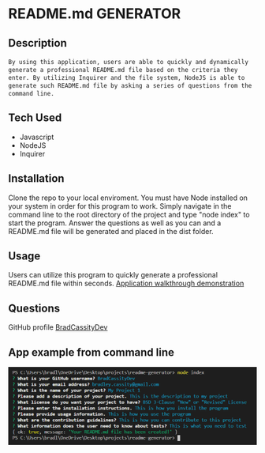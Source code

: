 # README.md GENERATOR

  ## Description

    By using this application, users are able to quickly and dynamically generate a professional README.md file based on the criteria they enter. By utilizing Inquirer and the file system, NodeJS is able to generate such README.md file by asking a series of questions from the command line. 

  ## Tech Used

  * Javascript
  * NodeJS
  * Inquirer

  ## Installation

  Clone the repo to your local enviroment. You must have Node installed on your system in order for this program to work. Simply navigate in the command line to the root directory of the project and type "node index" to start the program. Answer the questions as well as you can and a README.md file will be generated and placed in the dist folder.

  ## Usage

  Users can utilize this program to quickly generate a professional README.md file within seconds.
  [Application walkthrough demonstration](https://drive.google.com/file/d/1VSxL6S0sthLP1Z8G1hh2QocrmK5LPn0w/view)

  ## Questions

  GitHub profile [BradCassityDev](https://github.com/BradCassityDev)

## App example from command line
![Working Project Screenshot](/app.PNG)
